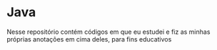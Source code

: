 # Java
Nesse repositório contém códigos em que eu estudei e fiz as minhas próprias anotações em cima deles, para fins educativos
